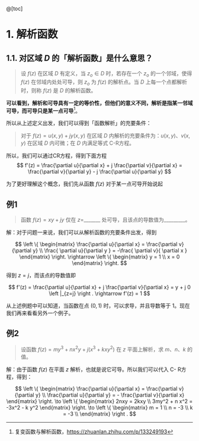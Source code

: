 @[toc]

# 1. 解析函数

## 1.1. 对区域 $D$ 的「解析函数」是什么意思？
> 
> 设 $f(z)$ 在区域 $D$ 有定义，当 $z_o \in D$ 时，若存在一个 $z_o$ 的一个邻域，使得 $f(z)$ 在邻域内处处可导，则 $z_o$ 为 $f(z)$ 的解析点。当 $D$ 上每一个点都解析时，则称 $f(z)$ 是 $D$ 的解析函数。

**可以看到，解析和可导具有一定的等价性，但他们的意义不同，解析是指某一邻域可导，而可导只是某一点可导**[^1]。

[^1]: 复变函数与解析函数，https://zhuanlan.zhihu.com/p/133249193

所以从上述定义出发，我们可以得到「函数解析」的充要条件：

> 对于 $f(z) = u(x, y) + j y(x, y)$ 在区域 $D$ 内解析的充要条件为：$u(x, y)$、$v(x, y)$ 在区域 $D$ 内可微；在 $D$ 内满足等式 C-R方程。

所以，我们可以通过CR方程，得到下面方程
$$
f'(z) = \frac{\partial u}{\partial x} + j \frac{\partial v}{\partial x} = \frac{\partial v}{\partial y} - j \frac{\partial u}{\partial y}
$$

为了更好理解这个概念，我们先从函数 $f(z)$ 对于某一点可导开始说起

## 例1
> 函数 $f(z) = xy + j y$ 仅在 $z=$_______ 处可导，且该点的导数值为_________。

解：对于问题一来说，我们可以从解析函数的充要条件出发，得到

$$
\left \{ \begin{matrix}
\frac{\partial u}{\partial x} = \frac{\partial v}{\partial y} \\
\frac{ \partial u}{\partial y } = -\frac{ \partial v}{ \partial x } 
\end{matrix} \right. \rightarrow \left \{ \begin{matrix}
y = 1 \\
x = 0
\end{matrix} \right.
$$

得到 $z = j$，而该点的导数值即

$$
f'(z) = \frac{\partial u}{\partial x} + j \frac{\partial v}{\partial x} = y + j 0 \left |_{z=j} \right . \rightarrow f'(z) = 1
$$ 

从上述例题中可以知道，当函数在点 $(0, 1)$ 时，可以求导，并且导数等于 1。现在我们再来看看另外一个例子。

## 例2

> 设函数 $f(z) = m y^3 + n x^2 y + j (x^3 + k xy^2)$ 在 $z$ 平面上解析，求 $m$、$n$、$k$ 的值。

解：由于函数 $f(z)$ 在平面 $z$ 解析，也就是说它可导。所以我们可以代入 C- R方程，得到：

$$
\left \{ \begin{matrix}
	\frac{\partial u}{\partial x} = \frac{\partial v}{\partial y} \\
	\frac{\partial u}{\partial y} = - \frac{\partial v}{\partial x}
\end{matrix} \right. 
\to 
\left \{ \begin{matrix} 
	2nxy = 2kxy \\
	3my^2 + n x^2 = -3x^2 - k y^2
\end{matrix} \right.
\to
\left \{  \begin{matrix}
	m = 1 \\
	n = -3 \\
	k = -3 \\
\end{matrix} \right .
$$
